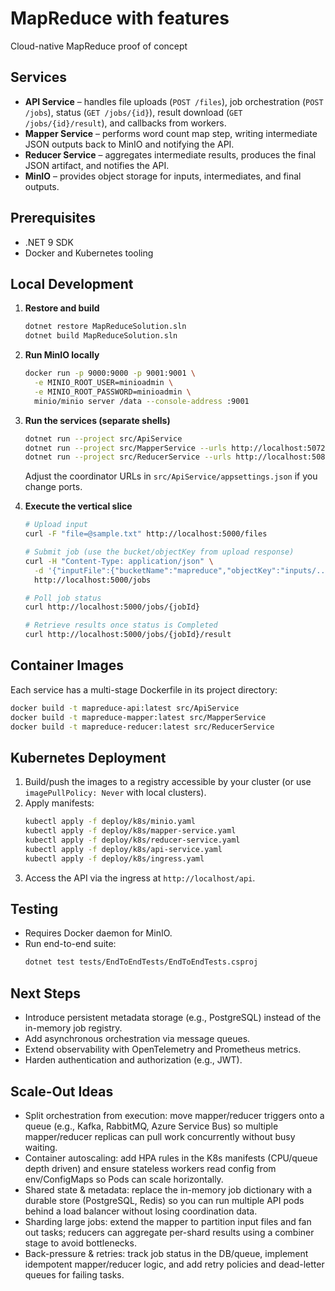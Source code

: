 # MapReduce with features

Cloud-native MapReduce proof of concept

## Services

- **API Service** – handles file uploads (`POST /files`), job orchestration (`POST /jobs`), status (`GET /jobs/{id}`), result download (`GET /jobs/{id}/result`), and callbacks from workers.
- **Mapper Service** – performs word count map step, writing intermediate JSON outputs back to MinIO and notifying the API.
- **Reducer Service** – aggregates intermediate results, produces the final JSON artifact, and notifies the API.
- **MinIO** – provides object storage for inputs, intermediates, and final outputs.

## Prerequisites

- .NET 9 SDK
- Docker and Kubernetes tooling

## Local Development

1. **Restore and build**
   ```bash
   dotnet restore MapReduceSolution.sln
   dotnet build MapReduceSolution.sln
   ```

2. **Run MinIO locally**
   ```bash
   docker run -p 9000:9000 -p 9001:9001 \
     -e MINIO_ROOT_USER=minioadmin \
     -e MINIO_ROOT_PASSWORD=minioadmin \
     minio/minio server /data --console-address :9001
   ```

3. **Run the services (separate shells)**
   ```bash
   dotnet run --project src/ApiService
   dotnet run --project src/MapperService --urls http://localhost:5072
   dotnet run --project src/ReducerService --urls http://localhost:5082
   ```

   Adjust the coordinator URLs in `src/ApiService/appsettings.json` if you change ports.

4. **Execute the vertical slice**
   ```bash
   # Upload input
   curl -F "file=@sample.txt" http://localhost:5000/files

   # Submit job (use the bucket/objectKey from upload response)
   curl -H "Content-Type: application/json" \
     -d '{"inputFile":{"bucketName":"mapreduce","objectKey":"inputs/..."}}' \
     http://localhost:5000/jobs

   # Poll job status
   curl http://localhost:5000/jobs/{jobId}

   # Retrieve results once status is Completed
   curl http://localhost:5000/jobs/{jobId}/result
   ```

## Container Images

Each service has a multi-stage Dockerfile in its project directory:

```bash
docker build -t mapreduce-api:latest src/ApiService
docker build -t mapreduce-mapper:latest src/MapperService
docker build -t mapreduce-reducer:latest src/ReducerService
```

## Kubernetes Deployment

1. Build/push the images to a registry accessible by your cluster (or use `imagePullPolicy: Never` with local clusters).
2. Apply manifests:
   ```bash
   kubectl apply -f deploy/k8s/minio.yaml
   kubectl apply -f deploy/k8s/mapper-service.yaml
   kubectl apply -f deploy/k8s/reducer-service.yaml
   kubectl apply -f deploy/k8s/api-service.yaml
   kubectl apply -f deploy/k8s/ingress.yaml
   ```
3. Access the API via the ingress at `http://localhost/api`.

## Testing

- Requires Docker daemon for MinIO.
- Run end-to-end suite:
  ```bash
  dotnet test tests/EndToEndTests/EndToEndTests.csproj
  ```

## Next Steps

- Introduce persistent metadata storage (e.g., PostgreSQL) instead of the in-memory job registry.
- Add asynchronous orchestration via message queues.
- Extend observability with OpenTelemetry and Prometheus metrics.
- Harden authentication and authorization (e.g., JWT).

## Scale-Out Ideas

- Split orchestration from execution: move mapper/reducer triggers onto a queue (e.g., Kafka, RabbitMQ, Azure Service Bus) so multiple mapper/reducer replicas can pull work concurrently without busy
   waiting.
- Container autoscaling: add HPA rules in the K8s manifests (CPU/queue depth driven) and ensure stateless workers read config from env/ConfigMaps so Pods can scale horizontally.
- Shared state & metadata: replace the in-memory job dictionary with a durable store (PostgreSQL, Redis) so you can run multiple API pods behind a load balancer without losing coordination data.
- Sharding large jobs: extend the mapper to partition input files and fan out tasks; reducers can aggregate per-shard results using a combiner stage to avoid bottlenecks.
- Back-pressure & retries: track job status in the DB/queue, implement idempotent mapper/reducer logic, and add retry policies and dead-letter queues for failing tasks.
